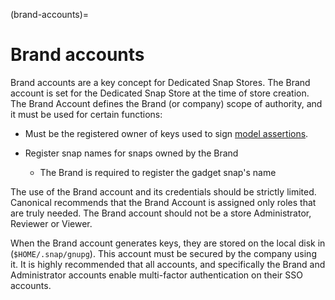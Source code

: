 (brand-accounts)=
# Brand accounts

Brand accounts are a key concept for Dedicated Snap Stores. The Brand account is set
for the Dedicated Snap Store at the time of store creation. The Brand Account
defines the Brand (or company) scope of authority, and it must be used for
certain functions:

* Must be the registered owner of keys used to sign [model assertions](https://documentation.ubuntu.com/core/reference/assertions/model/).
* Register snap names for snaps owned by the Brand

  * The Brand is required to register the gadget snap's name

The use of the Brand account and its credentials should be strictly limited.
Canonical recommends that the Brand Account is assigned only roles that are
truly needed. The Brand account should not be a store Administrator, Reviewer
or Viewer.

When the Brand account generates keys, they are stored on the local disk
in (`$HOME/.snap/gnupg`). This account must be secured by the company using it.
It is highly recommended that all accounts, and specifically the Brand and
Administrator accounts enable multi-factor authentication on their SSO accounts.
